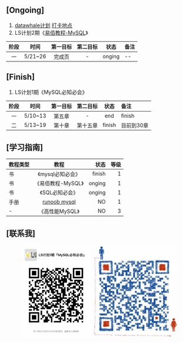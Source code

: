 [Ongoing]
---
   1. [datawhale计划](https://github.com/datawhalechina/MySql/blob/master/MySQL%E5%AD%A6%E4%B9%A0%E5%86%85%E5%AE%B9/MySQL%E4%BB%BB%E5%8A%A11%20-%203%E5%A4%A9.md)  [打卡地点](https://shimo.im/docs/e5zSoMFYTwgeno9p)
   2. LS计划2期《[易佰教程-MySQL](https://www.yiibai.com/mysql)》

阶段|时间|第一目标|第二目标|状态|备注
:--:|:--:|:--:|:--:|:--:|:--
一|5/21~26|完成页|-|onging|--

    
[Finish]
---
   1. LS计划1期《MySQL必知必会》

阶段|时间|第一目标|第二目标|状态|备注
:--:|:--:|:--:|:--:|:--:|:--
一|5/10~13|第五章|-|end|finish
二|5/13~19|第十章|第十五章|finish|目前到30章
    


[学习指南]
---

教程类型|教程|状态|等级
--|:--:|--:|--:
书|《mysql必知必会》|finish|1
书|《易佰教程-MySQL》|onging|1
书|《SQL必知必会》|onging|1
手册|[runoob mysql](https://www.runoob.com/mysql/mysql-install.html)|NO|1
-|《高性能MySQL》|NO|3


[联系我]
---
<p align="center" class='half'>
	<img src="https://github.com/sasicDHH/DBStudy/raw/master/source/img/group.jpg"  height="250">
	<img src="https://github.com/sasicDHH/DBStudy/blob/master/source/img/group_own.png"  height="250">
</p>
